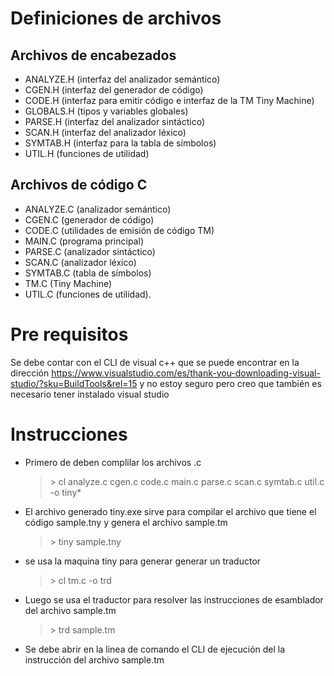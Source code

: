 # Definiciones de archivos

## Archivos de encabezados 
- ANALYZE.H (interfaz del analizador semántico)
- CGEN.H (interfaz del generador de código)
- CODE.H (interfaz para emitir código e interfaz de la TM Tiny Machine)
- GLOBALS.H (tipos y variables globales)
- PARSE.H (interfaz del analizador sintáctico)
- SCAN.H (interfaz del analizador léxico)
- SYMTAB.H (interfaz para la tabla de símbolos)
- UTIL.H (funciones de utilidad)
## Archivos de código C 
- ANALYZE.C (analizador semántico)
- CGEN.C (generador de código)
- CODE.C (utilidades de emisión de código TM)
- MAIN.C (programa principal)
- PARSE.C (analizador sintáctico)
- SCAN.C (analizador léxico)
- SYMTAB.C (tabla de símbolos)
- TM.C (Tiny Machine)
- UTIL.C (funciones de utilidad).
# Pre requisitos

Se debe contar con el CLI de visual c++ que se puede encontrar en la dirección https://www.visualstudio.com/es/thank-you-downloading-visual-studio/?sku=BuildTools&rel=15
y no estoy seguro pero creo que también es necesario tener instalado visual studio

# Instrucciones
- Primero de deben complilar los archivos .c
    >\> cl analyze.c cgen.c code.c main.c parse.c scan.c symtab.c util.c -o tiny*
- El archivo generado tiny.exe sirve para compilar el archivo que tiene el código sample.tny y genera el archivo sample.tm
    >\> tiny sample.tny
- se usa la maquina tiny para generar generar un traductor
    >\> cl tm.c -o trd
- Luego se usa el traductor para resolver las instrucciones de esamblador del archivo sample.tm
    >\> trd  sample.tm
- Se debe abrir en la linea de comando el CLI de ejecución del la instrucción del archivo sample.tm 
